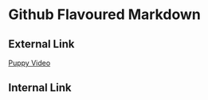 # Github Flavoured Markdown
## External Link
[Puppy Video](https://www.youtube.com/watch?v=VAH-ixdFWFs)
## Internal Link
